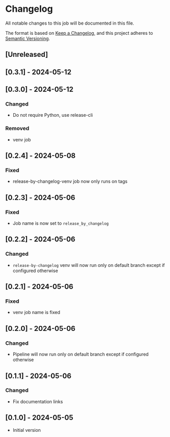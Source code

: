 # Changelog

All notable changes to this job will be documented in this file.

The format is based on [Keep a Changelog](https://keepachangelog.com/en/1.1.0/),
and this project adheres to [Semantic Versioning](https://semver.org/spec/v2.0.0.html).

## [Unreleased]

## [0.3.1] - 2024-05-12

## [0.3.0] - 2024-05-12

### Changed

* Do not require Python, use release-cli

### Removed

* venv job

## [0.2.4] - 2024-05-08

### Fixed

* release-by-changelog-venv job now only runs on tags

## [0.2.3] - 2024-05-06

### Fixed

* Job name is now set to `release_by_changelog`

## [0.2.2] - 2024-05-06

### Changed

* `release-by-changelog` venv will now run only on default branch except if configured
  otherwise

## [0.2.1] - 2024-05-06

### Fixed

* venv job name is fixed

## [0.2.0] - 2024-05-06

### Changed

* Pipeline will now run only on default branch except if configured otherwise

## [0.1.1] - 2024-05-06

### Changed

* Fix documentation links

## [0.1.0] - 2024-05-05

* Initial version
